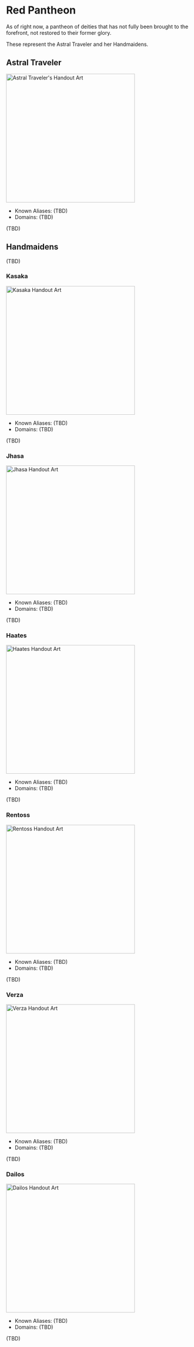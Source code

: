 # Red Pantheon
As of right now, a pantheon of deities that has not fully been brought to the forefront, not restored to their former glory.

These represent the Astral Traveler and her Handmaidens.

<!-- WIP [<img src="https://cdn.discordapp.com/attachments/709112342213820528/782817366344990750/unknown.png" alt="The Pantheon Seal at the Red Star" height="350px" />](https://cdn.discordapp.com/attachments/709112342213820528/782817366344990750/unknown.png) -->

## Astral Traveler

[<img src="https://cdn.discordapp.com/attachments/709112342213820528/782820298361143326/astraltraveler3.png" alt="Astral Traveler's Handout Art" height="350px" />](https://cdn.discordapp.com/attachments/709112342213820528/782820298361143326/astraltraveler3.png)

* Known Aliases: (TBD)
* Domains: (TBD)

(TBD)

## Handmaidens

(TBD)

### Kasaka

[<img src="https://cdn.discordapp.com/attachments/709112342213820528/782820321371750420/kasaka2.png" alt="Kasaka Handout Art" height="350px" />](https://cdn.discordapp.com/attachments/709112342213820528/782820321371750420/kasaka2.png)

* Known Aliases: (TBD)
* Domains: (TBD)

(TBD)


### Jhasa

[<img src="https://cdn.discordapp.com/attachments/709112342213820528/782820304467918910/jhasa.png" alt="Jhasa Handout Art" height="350px" />](https://cdn.discordapp.com/attachments/709112342213820528/782820304467918910/jhasa.png)

* Known Aliases: (TBD)
* Domains: (TBD)

(TBD)

### Haates

[<img src="https://cdn.discordapp.com/attachments/709112342213820528/782820311665868831/haates.png" alt="Haates Handout Art" height="350px" />](https://cdn.discordapp.com/attachments/709112342213820528/782820311665868831/haates.png)

* Known Aliases: (TBD)
* Domains: (TBD)

(TBD)

### Rentoss

[<img src="https://cdn.discordapp.com/attachments/709112342213820528/782820328505081896/rentoss2.png" alt="Rentoss Handout Art" height="350px" />](https://cdn.discordapp.com/attachments/709112342213820528/782820328505081896/rentoss2.png)

* Known Aliases: (TBD)
* Domains: (TBD)

(TBD)

### Verza

[<img src="https://cdn.discordapp.com/attachments/709112342213820528/782820285639688202/verza.png" alt="Verza Handout Art" height="350px" />](https://cdn.discordapp.com/attachments/709112342213820528/782820285639688202/verza.png)

* Known Aliases: (TBD)
* Domains: (TBD)

(TBD)

### Dailos

[<img src="https://cdn.discordapp.com/attachments/709112342213820528/782820291502932018/dailos3.png" alt="Dailos Handout Art" height="350px" />](https://cdn.discordapp.com/attachments/709112342213820528/782820291502932018/dailos3.png)

* Known Aliases: (TBD)
* Domains: (TBD)

(TBD)
